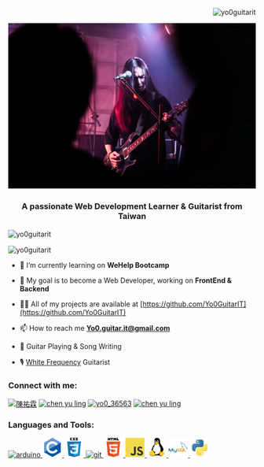 <p align="right"> <img src="https://komarev.com/ghpvc/?username=yo0guitarit&label=Profile%20views&color=0e75b6&style=flat" alt="yo0guitarit" /> </p>

<div align="center"><img width=600px src="https://github.com/Yo0GuitarIT/Yo0GuitarIT/blob/main/1O8A3656-2-Enhanced-NR.jpg" alt="myPhoto"> </div>
<h3 align="center">A passionate Web Development Learner & Guitarist from Taiwan</h3>

<p><img align="center" src="https://github-readme-stats.vercel.app/api?username=yo0guitarit&show_icons=true&locale=en&theme=tokyonight" alt="yo0guitarit" /></p>

<p><img align="center" src="https://github-readme-stats.vercel.app/api/top-langs?username=yo0guitarit&show_icons=true&locale=en&layout=compact&theme=tokyonight" alt="yo0guitarit" /></p>

- 🔭 I’m currently learning on **WeHelp Bootcamp**

- 🌱 My goal is to become a Web Developer, working on **FrontEnd & Backend**

- 👨‍💻 All of my projects are available at [https://github.com/Yo0GuitarIT](https://github.com/Yo0GuitarIT)

- 📫 How to reach me **Yo0.guitar.it@gmail.com**

- 🎸 Guitar Playing & Song Writing

- 🎙️ [White Frequency](https://lnk.bio/nMcz) Guitarist

<h3 align="left">Connect with me:</h3>
<p align="left">
<a href="https://linkedin.com/in/陳祐霖" target="blank"><img align="center" src="https://raw.githubusercontent.com/rahuldkjain/github-profile-readme-generator/master/src/images/icons/Social/linked-in-alt.svg" alt="陳祐霖" height="30" width="40" /></a>
<a href="https://fb.com/chen yu ling" target="blank"><img align="center" src="https://raw.githubusercontent.com/rahuldkjain/github-profile-readme-generator/master/src/images/icons/Social/facebook.svg" alt="chen yu ling" height="30" width="40" /></a>
<a href="https://instagram.com/yo0_36563" target="blank"><img align="center" src="https://raw.githubusercontent.com/rahuldkjain/github-profile-readme-generator/master/src/images/icons/Social/instagram.svg" alt="yo0_36563" height="30" width="40" /></a>
<a href="https://www.youtube.com/c/chen yu ling" target="blank"><img align="center" src="https://raw.githubusercontent.com/rahuldkjain/github-profile-readme-generator/master/src/images/icons/Social/youtube.svg" alt="chen yu ling" height="30" width="40" /></a>
</p>

<h3 align="left">Languages and Tools:</h3>
<p align="left"> <a href="https://www.arduino.cc/" target="_blank" rel="noreferrer"> <img src="https://cdn.worldvectorlogo.com/logos/arduino-1.svg" alt="arduino" width="40" height="40"/> </a> <a href="https://www.cprogramming.com/" target="_blank" rel="noreferrer"> <img src="https://raw.githubusercontent.com/devicons/devicon/master/icons/c/c-original.svg" alt="c" width="40" height="40"/> </a> <a href="https://www.w3schools.com/css/" target="_blank" rel="noreferrer"> <img src="https://raw.githubusercontent.com/devicons/devicon/master/icons/css3/css3-original-wordmark.svg" alt="css3" width="40" height="40"/> </a> <a href="https://git-scm.com/" target="_blank" rel="noreferrer"> <img src="https://www.vectorlogo.zone/logos/git-scm/git-scm-icon.svg" alt="git" width="40" height="40"/> </a> <a href="https://www.w3.org/html/" target="_blank" rel="noreferrer"> <img src="https://raw.githubusercontent.com/devicons/devicon/master/icons/html5/html5-original-wordmark.svg" alt="html5" width="40" height="40"/> </a> <a href="https://developer.mozilla.org/en-US/docs/Web/JavaScript" target="_blank" rel="noreferrer"> <img src="https://raw.githubusercontent.com/devicons/devicon/master/icons/javascript/javascript-original.svg" alt="javascript" width="40" height="40"/> </a> <a href="https://www.linux.org/" target="_blank" rel="noreferrer"> <img src="https://raw.githubusercontent.com/devicons/devicon/master/icons/linux/linux-original.svg" alt="linux" width="40" height="40"/> </a> <a href="https://www.mysql.com/" target="_blank" rel="noreferrer"> <img src="https://raw.githubusercontent.com/devicons/devicon/master/icons/mysql/mysql-original-wordmark.svg" alt="mysql" width="40" height="40"/> </a> <a href="https://www.python.org" target="_blank" rel="noreferrer"> <img src="https://raw.githubusercontent.com/devicons/devicon/master/icons/python/python-original.svg" alt="python" width="40" height="40"/> </a> </p>



